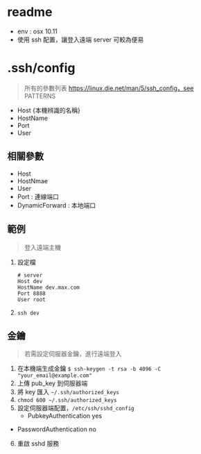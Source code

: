 # readme

- env : osx 10.11
- 使用 ssh 配置，讓登入遠端 server 可較為便易

# .ssh/config

> 所有的參數列表 https://linux.die.net/man/5/ssh_config，see PATTERNS

- Host  {本機辨識的名稱}
- HostName
- Port
- User

## 相關參數

- Host
- HostNmae
- User
- Port : 連線端口
- DynamicForward : 本地端口 

## 範例

> 登入遠端主機

1. 設定檔

	```
	# server
	Host dev
	HostName dev.max.com
	Port 8888
	User root
	```
2. `ssh dev`

## 金鑰

> 若需設定伺服器金鑰，進行遠端登入

1. 在本機端生成金鑰 `$ ssh-keygen -t rsa -b 4096 -C "your_email@example.com"`
2. 上傳 pub\_key 到伺服器端
3. 將 key 匯入 `~/.ssh/authorized_keys`
4. `chmod 600 ~/.ssh/authorized_keys`
5. 設定伺服器端配置，`/etc/ssh/sshd_config`
	- PubkeyAuthentication yes
  - PasswordAuthentication no
6. 重啟 sshd 服務